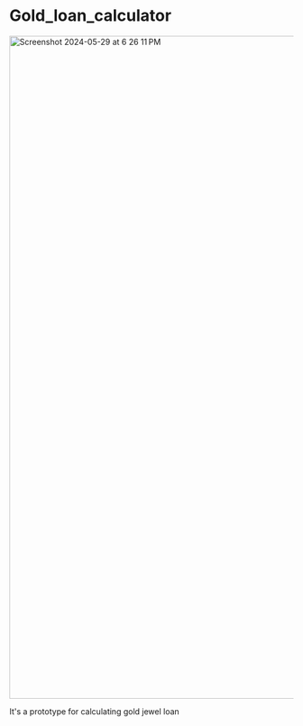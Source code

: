 # Gold_loan_calculator

<img width="1176" alt="Screenshot 2024-05-29 at 6 26 11 PM" src="https://github.com/vishnurajsaravanan/Gold_loan_calculator/assets/76027763/d58e16b2-23da-4f92-a216-de78c1b69650">

It's a prototype for calculating gold jewel loan
